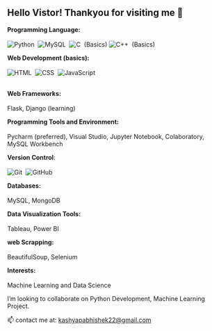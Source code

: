 ## Hello Vistor! Thankyou for visiting me :pray:

**Programming Language:** <br> <br>
![Python](https://img.shields.io/badge/-Python-05122A?style=flat&logo=python)&nbsp;
![MySQL](https://img.shields.io/badge/-MySQL-05122A?style=flat&logo=MySQL)&nbsp;
![C](https://img.shields.io/badge/-C-05122A?style=flat&logo=c&logoColor=white)&nbsp; (Basics)
![C++](https://img.shields.io/badge/-C%2B%2B-05122A?style=flat&logo=C%2B%2B&logoColor=white)&nbsp; (Basics) <br>

 **Web Development (basics):** <br> <br>
 ![HTML](https://img.shields.io/badge/-HTML-05122A?style=flat&logo=HTML5)&nbsp;
 ![CSS](https://img.shields.io/badge/-CSS-05122A?style=flat&logo=CSS3&logoColor=1572B6)&nbsp;
 ![JavaScript](https://img.shields.io/badge/-JavaScript-05122A?style=flat&logo=javascript)&nbsp; <br> <br>
   
  **Web Frameworks:** <br> <br>
  Flask, Django (learning) <br>
  
  **Programming Tools and Environment:** <br> <br>
  Pycharm (preferred), Visual Studio, Jupyter Notebook, Colaboratory, MySQL Workbench <br>
  
  **Version Control**: <br> <br>
![Git](https://img.shields.io/badge/-Git-05122A?style=flat&logo=git)&nbsp;
![GitHub](https://img.shields.io/badge/-GitHub-05122A?style=flat&logo=github)&nbsp;
  
  **Databases:** <br> <br> 
  MySQL, MongoDB <br>
  
  **Data Visualization Tools:**  <br> <br>
  Tableau, Power BI <br>
  
  **web Scrapping:** <br> <br>
  BeautifulSoup, Selenium <br>
  
  **Interests:** <br> <br>
  Machine Learning and Data Science
    
<!--   ### 🛠 &nbsp;Tech Stack

**Programming Language:**

![Python](https://img.shields.io/badge/-Python-05122A?style=flat&logo=python)&nbsp;
![MySQL](https://img.shields.io/badge/-MySQL-05122A?style=flat&logo=MySQL)&nbsp;
![C](https://img.shields.io/badge/-C-05122A?style=flat&logo=c&logoColor=white)&nbsp; (Basics)
![C++](https://img.shields.io/badge/-C%2B%2B-05122A?style=flat&logo=C%2B%2B&logoColor=white)&nbsp; (Basics) <br>

**Web Development (basics):**

![HTML](https://img.shields.io/badge/-HTML-05122A?style=flat&logo=HTML5)&nbsp;
![CSS](https://img.shields.io/badge/-CSS-05122A?style=flat&logo=CSS3&logoColor=1572B6)&nbsp;
![JavaScript](https://img.shields.io/badge/-JavaScript-05122A?style=flat&logo=javascript)&nbsp; (Familiar)

**Web Frameworks:** Flask, Django (learning) <br>

**Programming Tools and Environment:**
![Visual Studio Code](https://img.shields.io/badge/-Visual%20Studio%20Code-05122A?style=flat&logo=visual-studio-code&logoColor=007ACC)&nbsp;
![Jupyter Notebooks](https://img.shields.io/badge/-Jupyter%20Notebooks-05122A?style=flat&logo=jupyter)&nbsp;

**Databases:**

**Data Visualization Tools:**

**web Scrapping:**

**Interests:**

![Git](https://img.shields.io/badge/-Git-05122A?style=flat&logo=git)&nbsp;
![GitHub](https://img.shields.io/badge/-GitHub-05122A?style=flat&logo=github)&nbsp;

![PostgreSQL](https://img.shields.io/badge/-PostgreSQL-05122A?style=flat&logo=PostgreSQL)&nbsp;
![Power BI](https://img.shields.io/badge/-Power%20BI-05122A?style=flat&logo=PowerBI)&nbsp;
![Machine Learning](https://img.shields.io/badge/-Machine%20Learning-05122A?style=flat&logo=Mathworks&logoColor=FF9800)
![Deep Learning](https://img.shields.io/badge/-Deep%20Learning-05122A?style=flat&logo=Mathworks&logoColor=FF9800)

![Markdown](https://img.shields.io/badge/-Markdown-05122A?style=flat&logo=markdown)&nbsp;&nbsp;

![PlotLy](https://img.shields.io/badge/-PlotLy-05122A?style=flat&logo=plotly)&nbsp;
![Microsoft Office](https://img.shields.io/badge/-Microsoft_Office-05122A?style=flat&logo=microsoft-office)&nbsp;
![Scikit-Learn](https://img.shields.io/badge/-ScikitLearn-05122A?style=flat&logo=scikit-learn)&nbsp;
![NumPy](https://img.shields.io/badge/-NumPy-05122A?style=flat&logo=NumPy)&nbsp;
![Pandas](https://img.shields.io/badge/-Pandas-05122A?style=flat&logo=Pandas)&nbsp;
![Canva](https://img.shields.io/badge/-Canva-05122A?style=flat&logo=canva)&nbsp;
![Data Structures](https://img.shields.io/badge/-Data_Structures-05122A?style=flat&logo=data_structures)&nbsp;
![Algorithms](https://img.shields.io/badge/-Algorithms-05122A?style=flat&logo=algorithms)&nbsp;
![OperatingSystems](https://img.shields.io/badge/-Operating_Systems-05122A?style=flat&logo=operating_systems)&nbsp;
![Object Oriented Programming](https://img.shields.io/badge/-Object_Oriented_Programming-05122A?style=flat&logo=oop)&nbsp;
![Selenium](https://img.shields.io/badge/-Selenium-05122A?style=flat&logo=Selenium)&nbsp; -->
    
 I’m looking to collaborate on Python Development, Machine Learning Project.

📫 contact me at: kashyapabhishek22@gmail.com





<!--
# ![visitor badge](https://visitor-badge.laobi.icu/badge?page_id=abhikashyapr22)
**abhikashyapr22/abhikashyapr22** is a ✨ _special_ ✨ repository because its `README.md` (this file) appears on your GitHub profile.

Here are some ideas to get you started:

- 🔭 I’m currently working on ...
- 🌱 I’m currently learning ...
- 👯 I’m looking to collaborate on ...
- 🤔 I’m looking for help with ...
- 💬 Ask me about ...
...
- 😄 Pronouns: ...
- ⚡ Fun fact: 
-->
